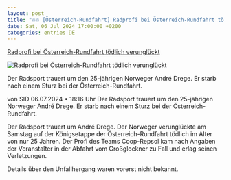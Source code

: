 ```yaml
---
layout: post
title: "🔥🔥 [Österreich-Rundfahrt] Radprofi bei Österreich-Rundfahrt tödlich verunglückt"
date: Sat, 06 Jul 2024 17:00:00 +0200
categories: entries DE
---
```

[Radprofi bei Österreich-Rundfahrt tödlich verunglückt](https://www.sport1.de/news/radsport/2024/07/radprofi-drege-bei-osterreich-rundfahrt-todlich-verungluckt)

![Radprofi bei Österreich-Rundfahrt tödlich verunglückt](https://reshape.sport1.de/c/t/3fe0a7cb-de4e-4f99-928e-92797222bb72/1200x630)

Der Radsport trauert um den 25-jährigen Norweger André Drege. Er starb nach einem Sturz bei der Österreich-Rundfahrt.

von SID 06.07.2024 • 18:16 Uhr Der Radsport trauert um den 25-jährigen Norweger André Drege. Er starb nach einem Sturz bei der Österreich-Rundfahrt.

Der Radsport trauert um André Drege. Der Norweger verunglückte am Samstag auf der Königsetappe der Österreich-Rundfahrt tödlich im Alter von nur 25 Jahren. Der Profi des Teams Coop-Repsol kam nach Angaben der Veranstalter in der Abfahrt vom Großglockner zu Fall und erlag seinen Verletzungen.

Details über den Unfallhergang waren vorerst nicht bekannt.

